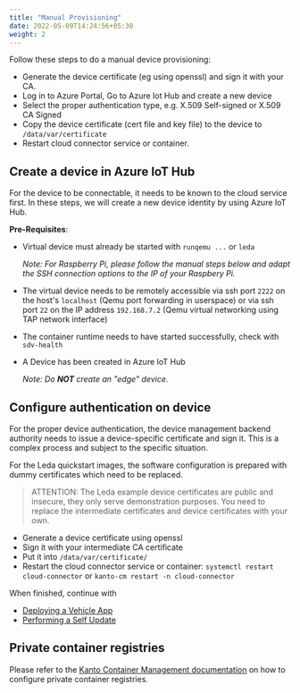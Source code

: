 ```yaml
---
title: "Manual Provisioning"
date: 2022-05-09T14:24:56+05:30
weight: 2
---
```


Follow these steps to do a manual device provisioning:

- Generate the device certificate (eg using openssl) and sign it with your CA.
- Log in to Azure Portal, Go to Azure Iot Hub and create a new device
- Select the proper authentication type, e.g. X.509 Self-signed or X.509 CA Signed
- Copy the device certificate (cert file and key file) to the device to `/data/var/certificate`
- Restart cloud connector service or container.

## Create a device in Azure IoT Hub

For the device to be connectable, it needs to be known to the cloud service first. In these steps, we will create a new device identity by using Azure IoT Hub.

**Pre-Requisites**:

- Virtual device must already be started with `runqemu ...` or `leda`
  
  *Note: For Raspberry Pi, please follow the manual steps below and adapt the SSH connection options to the IP of your Raspbery Pi.*
- The virtual device needs to be remotely accessible via ssh port `2222` on the host's `localhost` (Qemu port forwarding in userspace)
  or via ssh port `22` on the IP address `192.168.7.2` (Qemu virtual networking using TAP network interface)
- The container runtime needs to have started successfully, check with `sdv-health`
- A Device has been created in Azure IoT Hub

  *Note: Do **NOT** create an "edge" device.*

## Configure authentication on device

For the proper device authentication, the device management backend authority needs to issue a device-specific certificate and sign it. This is a complex process and subject to the specific situation.

For the Leda quickstart images, the software configuration is prepared with dummy certificates which need to be replaced.

> ATTENTION: The Leda example device certificates are public and insecure, they only serve demonstration purposes. You need to replace the intermediate certificates and device certificates with your own.

- Generate a device certificate using openssl
- Sign it with your intermediate CA certificate
- Put it into `/data/var/certificate/`
- Restart the cloud connector service or container: `systemctl restart cloud-connector` or `kanto-cm restart -n cloud-connector`

When finished, continue with

- [Deploying a Vehicle App](/leda/docs/app-deployment/)
- [Performing a Self Update](/leda/docs/device-provisioning/self-update/self-update-tutorial/)

## Private container registries

Please refer to the [Kanto Container Management documentation](https://websites.eclipseprojects.io/kanto/docs/references/containers/container-manager-config/) on how to configure private container registries.
